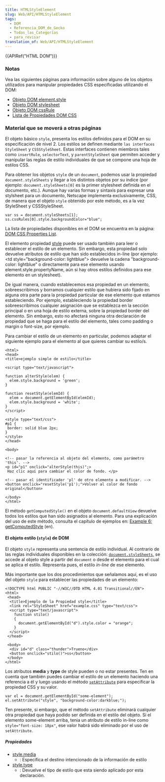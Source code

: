 ```yaml
---
title: HTMLStyleElement
slug: Web/API/HTMLStyleElement
tags:
  - DOM
  - Referencia_DOM_de_Gecko
  - Todas_las_Categorías
  - para_revisar
translation_of: Web/API/HTMLStyleElement
---
```

{{APIRef("HTML DOM")}}

### Notas

Vea las siguientes páginas para información sobre alguno de los objetos utilizados para manipular propiedades CSS especificadas utilizando el DOM:

- [Objeto DOM element.style](/Es/DOM/Element.style)
- [Objeto DOM stylesheet](/Es/DOM/Stylesheet)
- [Objeto DOM cssRule](/Es/DOM/CssRule)
- [Lista de Propiedades DOM CSS](/Es/DOM/CSS)

### Material que se moverá a otras páginas

El objeto básico `style`, presenta los estilos definidos para el DOM en su especificación de nivel 2. Los estilos se definen mediante `las interfaces StyleSheet` y `CSSStyleSheet`. Estas interfaces contienen miembros tales como `insertRule`, `selectorText`, y `parentStyleSheet` que permiten acceder y manipular las reglas de estilo individuales de que se compone una hoja de estilos CSS.

Para obtener los objetos `style` de un `document`, podemos usar la propiedad `document.styleSheets` y llegar a los distintos objetos por su índice (por ejemplo: `document.styleSheets[0]` es la primer stylesheet definida en el documento, etc.). Aunque hay varias formas y sintaxis para expresar una stylsheet para un documento, Netscape implementa exclusivamente, CSS, de manera que el objeto `style` obtenido por este método, es a la vez StyleSheet y CSSStyleSheet.

```
var ss = document.styleSheets[1];
ss.cssRules[0].style.backgroundColor="blue";
```

La lista de propiedades disponibles en el DOM se encuentra en la página: [DOM CSS Properties List](/Es/DOM/CSS).

El elemento propiedad [style](/es/DOM/style) puede ser usado también para leer o establecer el estilo de un elemento. Sin embargo, esta propiedad solo devuelve atributos de estilo que han sido establecidos in-line (por ejemplo: \<td style="background-color: lightblue"> devuelve la cadena "background-color: lightblue" o directamente para ese elemento usando element.style.propertyName, aún si hay otros estilos definidos para ese elemento en un stylesheet).

De igual manera, cuando establecemos esa propiedad en un elemento, sobreescribimos y borramos cualquier estilo que hubiera sido fijado en alguna otra parte para la propiedad particular de ese elemento que estamos estableciendo. Por ejemplo, estableciendo la propiedad border sobreescribimos cualquier asignación que se establezca en la sección principal o en una hoja de estilo externa, sobre la propiedad border del elemento. Sin embargo, esto no afectará ninguna otra declaración de propiedad que se haga para el estilo del elemento, tales como padding o margin o font-size, por ejemplo.

Para cambiar el estilo de un elemento en particular, podemos adaptar el siguiente ejemplo para el elemento al que quieres cambiar su estilo/s.

```
<html>
<head>
<title>ejemplo simple de estilo</title>

<script type="text/javascript">

function alterStyle(elem) {
  elem.style.background = 'green';
}

function resetStyle(elemId) {
  elem = document.getElementById(elemId);
  elem.style.background = 'white';
}
</script>

<style type="text/css">
#p1 {
 border: solid blue 2px;
}
</style>
</head>

<body>

<!-- pasar la referencia al objeto del elemento, como parámetro 'this'. -->
<p id="p1" onclick="alterStyle(this)";>
 Haz clic aquí para cambiar el color de fondo. </p>

<!-- pasar el identificador 'pl' de otro elemento a modificar. -->
<button onclick="resetStyle('p1');">Volver al color de fondo original</button>

</body>
</html>
```

El método `getComputedStyle()` en el objeto `document.defaultView` devuelve todos los estilos que han sido asignados al elemento. Para una explicación del uso de este método, consulta el capítulo de ejemplos en: [Example 6: getComputedStyle](/en/Gecko_DOM_Reference/Examples#Example_6:_getComputedStyle) (en).

#### El objeto estilo (`style`) de DOM

El objeto `style` representa una sentencia de estilo individual. Al contrario de las reglas individuales disponibles en la colección: [`document.styleSheets`](/Es/DOM/Document.styleSheets), se accede al objeto style a partir del `document` o desde el elemento para el cual se aplica el estilo. Representa pues, el estilo _in-line_ de ese elemento.

Más importante que los dos procedimientos que señalamos aquí, es el uso del objeto `style` para establecer las propiedades de un elemento:

```
<!DOCTYPE html PUBLIC "-//W3C//DTD HTML 4.01 Transitional//EN">
<html>
 <head>
  <title>Ejemplo de la Propiedad style</title>
  <link rel="StyleSheet" href="example.css" type="text/css">
  <script type="text/javascript">
    function stilo()
    {
      document.getElementById("d").style.color = "orange";
    }
  </script>
 </head>

 <body>
  <div id="d" class="thunder">Trueno</div>
  <button onclick="stilo()">ss</button>
 </body>
</html>
```

Los atributos **media** y **type** de style pueden o no estar presentes. Ten en cuenta que también puedes cambiar el estilo de un elemento haciendo una referencia a él y luego usando el método [`setAttribute`](/Es/DOM/Element.setAttribute) para especificar la propiedad CSS y su valor.

```
var el = document.getElementById("some-element");
el.setAttribute("style", "background-color:darkblue;");
```

Ten presente, si embargo, que el método `setAttribute` eliminará cualquier otra propiedad que haya podido ser definida en el estilo del objeto. Si el elemento some-element arriba, tenia un atributo de estilo in-line como `style="font-size: 18px"`, ese valor habrá sido eliminado por el uso de `setAttribute`.

##### Propiedades

- [style.media](/Es/DOM/Style.media)
  - : Especifica el destino intencionado de la información de estilo
- [style.type](/Es/DOM/Style.type)
  - : Devuelve el tipo de estilo que esta siendo aplicado por esta declaración.
